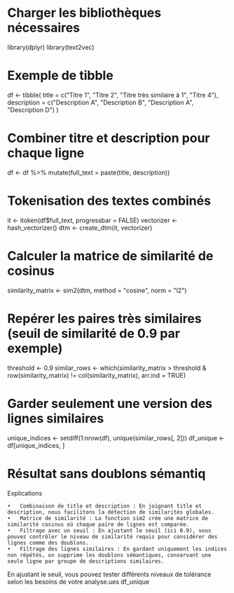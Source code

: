 # Charger les bibliothèques nécessaires
library(dplyr)
library(text2vec)

# Exemple de tibble
df <- tibble(
  title = c("Titre 1", "Titre 2", "Titre très similaire à 1", "Titre 4"),
  description = c("Description A", "Description B", "Description A", "Description D")
)

# Combiner titre et description pour chaque ligne
df <- df %>% mutate(full_text = paste(title, description))

# Tokenisation des textes combinés
it <- itoken(df$full_text, progressbar = FALSE)
vectorizer <- hash_vectorizer()
dtm <- create_dtm(it, vectorizer)

# Calculer la matrice de similarité de cosinus
similarity_matrix <- sim2(dtm, method = "cosine", norm = "l2")

# Repérer les paires très similaires (seuil de similarité de 0.9 par exemple)
threshold <- 0.9
similar_rows <- which(similarity_matrix > threshold & row(similarity_matrix) != col(similarity_matrix), arr.ind = TRUE)

# Garder seulement une version des lignes similaires
unique_indices <- setdiff(1:nrow(df), unique(similar_rows[, 2]))
df_unique <- df[unique_indices, ]

# Résultat sans doublons sémantiq


Explications

	•	Combinaison de title et description : En joignant title et description, nous facilitons la détection de similarités globales.
	•	Matrice de similarité : La fonction sim2 crée une matrice de similarité cosinus où chaque paire de lignes est comparée.
	•	Filtrage avec un seuil : En ajustant le seuil (ici 0.9), vous pouvez contrôler le niveau de similarité requis pour considérer des lignes comme des doublons.
	•	Filtrage des lignes similaires : En gardant uniquement les indices non répétés, on supprime les doublons sémantiques, conservant une seule ligne par groupe de descriptions similaires.

En ajustant le seuil, vous pouvez tester différents niveaux de tolérance selon les besoins de votre analyse.ues
df_unique
